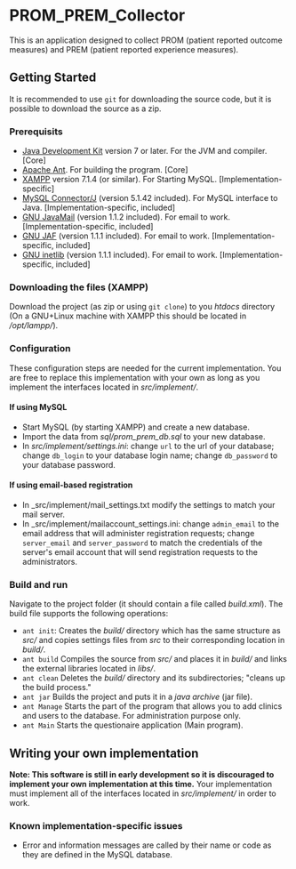 # PROM_PREM_Collector
This is an application designed to collect PROM (patient reported outcome measures) and PREM (patient reported experience measures).

## Getting Started
It is recommended to use `git` for downloading the source code, but it is possible to download the source as a zip.
### Prerequisits
* [Java Development Kit](http://openjdk.java.net/) version 7 or later. For the JVM and compiler. [Core]
* [Apache Ant](https://ant.apache.org/). For building the program. [Core]
* [XAMPP](https://www.apachefriends.org/index.html) version 7.1.4 (or similar). For Starting MySQL. [Implementation-specific]
* [MySQL Connector/J](https://dev.mysql.com/downloads/connector/j/) (version 5.1.42 included). For MySQL interface to Java. [Implementation-specific, included]
* [GNU JavaMail](https://www.gnu.org/software/classpathx/javamail/javamail.html) (version 1.1.2 included). For email to work. [Implementation-specific, included]
* [GNU JAF](https://www.gnu.org/software/classpathx/jaf/jaf.html) (version 1.1.1 included). For email to work. [Implementation-specific, included]
* [GNU inetlib](https://www.gnu.org/software/classpathx/inetlib/inetlib.html) (version 1.1.1 included). For email to work. [Implementation-specific, included]

### Downloading the files (XAMPP)
Download the project (as zip or using `git clone`) to you _htdocs_ directory (On a GNU+Linux machine with XAMPP this should be located in _/opt/lampp/_).

### Configuration
These configuration steps are needed for the current implementation. You are free to replace this implementation with your own as long as you implement the interfaces located in _src/implement/_.
#### If using MySQL
* Start MySQL (by starting XAMPP) and create a new database.
* Import the data from _sql/prom_prem_db.sql_ to your new database.
* In _src/implement/settings.ini_: change `url` to the url of your database; change `db_login` to your database login name; change `db_password` to your database password.

#### If using email-based registration
* In _src/implement/mail_settings.txt modify the settings to match your mail server.
* In _src/implement/mailaccount_settings.ini: change `admin_email` to the email address that will administer registration requests; change `server_email` and `server_password` to match the credentials of the server's email account that will send registration requests to the administrators.

### Build and run
Navigate to the project folder (it should contain a file called _build.xml_). The build file supports the following operations:
* `ant init`: Creates the _build/_ directory which has the same structure as _src/_ and copies settings files from _src_ to their corresponding location in _build/_.
* `ant build` Compiles the source from _src/_ and places it in _build/_ and links the external libraries located in _libs/_.
* `ant clean` Deletes the _build/_ directory and its subdirectories; "cleans up the build process."
* `ant jar` Builds the project and puts it in a _java archive_ (jar file).
* `ant Manage` Starts the part of the program that allows you to add clinics and users to the database. For administration purpose only.
* `ant Main` Starts the questionaire application (Main program).

## Writing your own implementation
__Note: This software is still in early development so it is discouraged to implement your own implementation at this time.__
Your implementation must implement all of the interfaces located in _src/implement/_ in order to work.
### Known implementation-specific issues
* Error and information messages are called by their name or code as they are defined in the MySQL database.
